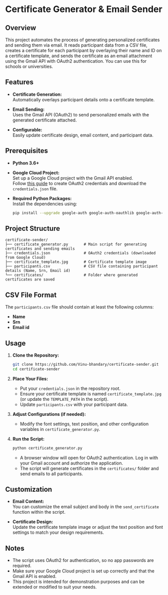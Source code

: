 # Certificate Generator & Email Sender

## Overview

This project automates the process of generating personalized certificates and sending them via email. It reads participant data from a CSV file, creates a certificate for each participant by overlaying their name and ID on a certificate template, and sends the certificate as an email attachment using the Gmail API with OAuth2 authentication. You can use this for schools or universities.

## Features

- **Certificate Generation:**  
  Automatically overlays participant details onto a certificate template.

- **Email Sending:**  
  Uses the Gmail API (OAuth2) to send personalized emails with the generated certificate attached.

- **Configurable:**  
  Easily update certificate design, email content, and participant data.

## Prerequisites

- **Python 3.6+**
- **Google Cloud Project:**  
  Set up a Google Cloud project with the Gmail API enabled.  
  Follow [this guide](https://developers.google.com/gmail/api/quickstart/python) to create OAuth2 credentials and download the `credentials.json` file.

- **Required Python Packages:**  
  Install the dependencies using:
  ```bash
  pip install --upgrade google-auth google-auth-oauthlib google-auth-httplib2 google-api-python-client Pillow pandas
  ```

## Project Structure

```
certificate-sender/
├── certificate_generator.py       # Main script for generating certificates and sending emails
├── credentials.json               # OAuth2 credentials (downloaded from Google Cloud)
├── certificate_template.jpg       # Certificate template image
├── participants.csv               # CSV file containing participant details (Name, Srn, Email id)
└── certificates/                  # Folder where generated certificates are saved
```

## CSV File Format

The `participants.csv` file should contain at least the following columns:
- **Name**
- **Srn**
- **Email id**


## Usage

1. **Clone the Repository:**
   ```bash
   git clone https://github.com/Vinu-bhandary/certificate-sender.git
   cd certificate-sender
   ```

2. **Place Your Files:**
   - Put your `credentials.json` in the repository root.
   - Ensure your certificate template is named `certificate_template.jpg` (or update the `TEMPLATE_PATH` in the script).
   - Update `participants.csv` with your participant data.

3. **Adjust Configurations (if needed):**
   - Modify the font settings, text position, and other configuration variables in `certificate_generator.py`.

4. **Run the Script:**
   ```bash
   python certificate_generator.py
   ```
   - A browser window will open for OAuth2 authentication. Log in with your Gmail account and authorize the application.
   - The script will generate certificates in the `certificates/` folder and send emails to all participants.

## Customization

- **Email Content:**  
  You can customize the email subject and body in the `send_certificate` function within the script.

- **Certificate Design:**  
  Update the certificate template image or adjust the text position and font settings to match your design requirements.

## Notes

- The script uses OAuth2 for authentication, so no app passwords are required.
- Make sure your Google Cloud project is set up correctly and that the Gmail API is enabled.
- This project is intended for demonstration purposes and can be extended or modified to suit your needs.
